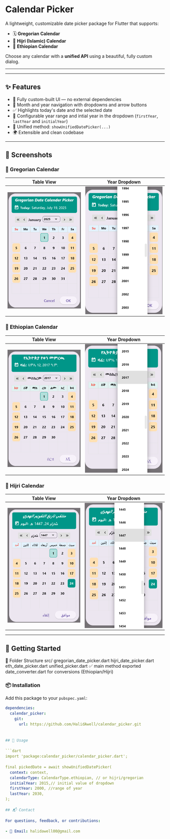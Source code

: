 # Calendar Picker
A lightweight, customizable date picker package for Flutter that supports:

- 🗓️ **Gregorian Calendar**
- 🌙 **Hijri (Islamic) Calendar**
- 🗿 **Ethiopian Calendar**

Choose any calendar with a **unified API** using a beautiful, fully custom dialog.

---
---

## ✨ Features

- 📅 Fully custom-built UI — no external dependencies
- 🔁 Month and year navigation with dropdowns and arrow buttons
- ✅ Highlights today's date and the selected date
- 📆 Configurable year range and intial year in the dropdown (`firstYear`, `lastYear` and `initialYear`)
- 🎯 Unified method: `showUnifiedDatePicker(...)`
- 🌍 Extensible and clean codebase
---

## 📸 Screenshots

### 📅 Gregorian Calendar

| Table View | Year Dropdown |
|------------|----------------|
| ![Gregorian Table](assets/screenshots/grig_table.PNG) | ![Gregorian Year](assets/screenshots/grig_year.PNG) |

### 📅 Ethiopian Calendar

| Table View | Year Dropdown |
|------------|----------------|
| ![Ethiopian Table](assets/screenshots/eth_table.PNG) | ![Ethiopian Year](assets/screenshots/eth_year.PNG) |

### 📅 Hijri Calendar

| Table View | Year Dropdown |
|------------|----------------|
| ![Hijri Table](assets/screenshots/Hijri_table.PNG) | ![Hijri Year](assets/screenshots/Hijri_year.PNG) |

---

## 🚀 Getting Started

📁 Folder Structure
       src/ 
          gregorian_date_picker.dart 
          hijri_date_picker.dart 
          eth_date_picker.dart 
          unified_picker.dart ✅ main method exported 
          date_converter.dart for conversions (Ethiopian/Hijri)

### 📦 Installation

Add this package to your `pubspec.yaml`:

```yaml
dependencies:
  calendar_picker:
    git:
      url: https://github.com/HalidAwell/calendar_picker.git


## 🚀 Usage

```dart
import 'package:calendar_picker/calendar_picker.dart';

final pickedDate = await showUnifiedDatePicker(
  context: context,
  calendarType: CalendarType.ethiopian, // or hijri/gregorian
  initialYear: 2015,// initial value of dropdown
  firstYear: 2000, //range of year
  lastYear: 2030,
);

## 📬 Contact

For questions, feedback, or contributions:

- 📧 Email: halidawell00@gmail.com
